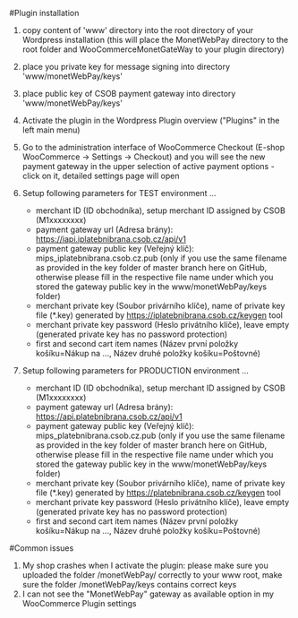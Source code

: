 #Plugin installation

1. copy content of 'www' directory into the root directory of your Wordpress installation (this will place the MonetWebPay directory to the root folder and WooCommerceMonetGateWay to your plugin directory)

2. place you private key for message signing into directory 'www/monetWebPay/keys'

3. place public key of CSOB payment gateway into directory 'www/monetWebPay/keys'

4. Activate the plugin in the Wordpress Plugin overview ("Plugins" in the left main menu)

5. Go to the administration interface of WooCommerce Checkout (E-shop WooCommerce -> Settings -> Checkout) and you will see the new payment gateway in the upper selection of active payment options - click on it, detailed settings page will open

6. Setup following parameters for TEST environment ...
	- merchant ID (ID obchodníka), setup merchant ID assigned by CSOB (M1xxxxxxxx)
	- payment gateway url (Adresa brány): https://iapi.iplatebnibrana.csob.cz/api/v1
	- payment gateway public key (Veřejný klíč): mips_iplatebnibrana.csob.cz.pub (only if you use the same filename as provided in the key folder of master branch here on GitHub, otherwise please fill in the respective file name under which you stored the gateway public key in the www/monetWebPay/keys folder)
	- merchant private key (Soubor privárního klíče), name of private key file (*.key) generated by https://iplatebnibrana.csob.cz/keygen tool
	- merchant private key password (Heslo privátního klíče), leave empty (generated private key has no password protection)
	- first and second cart item names (Název první položky košíku=Nákup na ..., Název druhé položky košíku=Poštovné)

7. Setup following parameters for PRODUCTION environment ... 	
	- merchant ID (ID obchodníka), setup merchant ID assigned by CSOB (M1xxxxxxxx)
	- payment gateway url (Adresa brány): https://api.platebnibrana.csob.cz/api/v1
	- payment gateway public key (Veřejný klíč): mips_platebnibrana.csob.cz.pub (only if you use the same filename as provided in the key folder of master branch here on GitHub, otherwise please fill in the respective file name under which you stored the gateway public key in the www/monetWebPay/keys folder)
	- merchant private key (Soubor privárního klíče), name of private key file (*.key) generated by https://platebnibrana.csob.cz/keygen tool
	- merchant private key password (Heslo privátního klíče), leave empty (generated private key has no password protection)
	- first and second cart item names (Název první položky košíku=Nákup na ..., Název druhé položky košíku=Poštovné)

#Common issues

1. My shop crashes when I activate the plugin: please make sure you uploaded the folder /monetWebPay/ correctly to your www root, make sure the folder /monetWebPay/keys contains correct keys
2. I can not see the "MonetWebPay" gateway as available option in my WooCommerce Plugin settings
